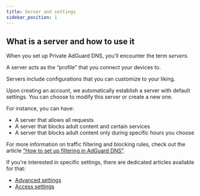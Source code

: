 ```yaml
---
title: Server and settings
sidebar_position: 1
---
```


## What is a server and how to use it

When you set up Private AdGuard DNS, you'll encounter the term _servers_.

A server acts as the “profile” that you connect your devices to.

Servers include configurations that you can customize to your liking.

Upon creating an account, we automatically establish a server with default settings. You can choose to modify this server or create a new one.

For instance, you can have:

- A server that allows all requests
- A server that blocks adult content and certain services
- A server that blocks adult content only during specific hours you choose

For more information on traffic filtering and blocking rules, check out the article [“How to set up filtering in AdGuard DNS”](/private-dns/setting-up-filtering/blocklists.md).

If you're interested in specific settings, there are dedicated articles available for that:

- [Advanced settings](/private-dns/server-and-settings/advanced.md)
- [Access settings](/private-dns/server-and-settings/access.md)
